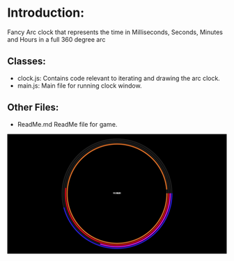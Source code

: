 # Introduction:
Fancy Arc clock that represents the time in Milliseconds, Seconds, Minutes and Hours in a full 360 degree arc

## Classes:
- clock.js: Contains code relevant to iterating and drawing the arc clock.
- main.js: Main file for running clock window.

## Other Files:
- ReadMe.md 			ReadMe file for game.

![Alt text](./assets/cover_image.jpg?raw=true "Clock.js")